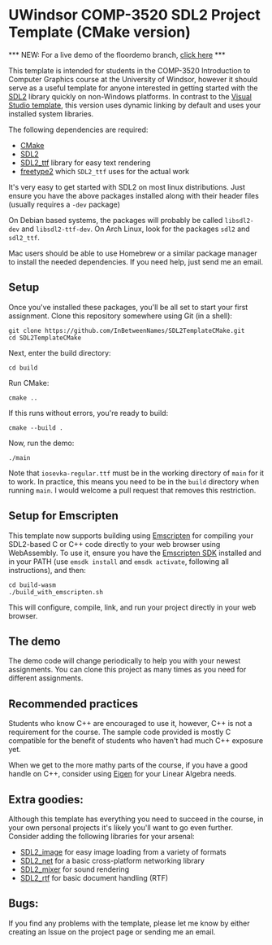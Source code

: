 UWindsor COMP-3520 SDL2 Project Template (CMake version)
===

*** NEW: For a live demo of the floordemo branch, [click here](https://inbetweennames.github.io/SDL2TemplateCMake/) *** 

This template is intended for students in the COMP-3520 Introduction to Computer Graphics course
at the University of Windsor, however it should serve as a useful template for anyone interested in
getting started with the [SDL2](http://libsdl.org/) library quickly on non-Windows platforms.
In contrast to the [Visual Studio template](https://github.com/InBetweenNames/SDL2Template), this version
uses dynamic linking by default and uses your installed system libraries.

The following dependencies are required:
* [CMake](https://cmake.org/)
* [SDL2](http://libsdl.org/) 
* [SDL2_ttf](https://www.libsdl.org/projects/SDL_ttf/) library for easy text rendering
* [freetype2](https://www.freetype.org/) which `SDL2_ttf` uses for the actual work

It's very easy to get started with SDL2 on most linux distributions.  Just ensure you have the above packages installed along with their header files (usually requires a `-dev` package)

On Debian based systems, the packages will probably be called `libsdl2-dev` and `libsdl2-ttf-dev`.
On Arch Linux, look for the packages `sdl2` and `sdl2_ttf`.

Mac users should be able to use Homebrew or a similar package manager to install the needed dependencies.
If you need help, just send me an email.

Setup
---

Once you've installed these packages, you'll be all set to start your first assignment.
Clone this repository somewhere using Git (in a shell):

~~~
git clone https://github.com/InBetweenNames/SDL2TemplateCMake.git
cd SDL2TemplateCMake
~~~

Next, enter the build directory:

~~~
cd build
~~~

Run CMake:

~~~
cmake ..
~~~

If this runs without errors, you're ready to build:

~~~
cmake --build .
~~~

Now, run the demo:

~~~
./main
~~~

Note that `iosevka-regular.ttf` must be in the working directory of `main` for it to work.
In practice, this means you need to be in the `build` directory when running `main`.
I would welcome a pull request that removes this restriction.

Setup for Emscripten
---

This template now supports building using [Emscripten](https://kripken.github.io/emscripten-site/) for compiling your SDL2-based
C or C++ code directly to your web browser using WebAssembly.  To use it, ensure you have the [Emscripten SDK](https://github.com/emscripten-core/emsdk)
installed and in your PATH (use `emsdk install` and `emsdk activate`, following all instructions), and then:

~~~
cd build-wasm
./build_with_emscripten.sh
~~~

This will configure, compile, link, and run your project directly in your web browser.

The demo
---

The demo code will change periodically to help you with your newest assignments.
You can clone this project as many times as you need for different assignments.

Recommended practices
---

Students who know C++ are encouraged to use it, however, C++ is not a requirement for the course.
The sample code provided is mostly C compatible for the benefit of students who haven't had much C++ exposure yet.

When we get to the more mathy parts of the course, if you have a good handle on C++, consider using
[Eigen](http://eigen.tuxfamily.org/index.php?title=Main_Page) for your Linear Algebra needs.

Extra goodies:
---

Although this template has everything you need to succeed in the course, in your own personal projects
it's likely you'll want to go even further.  Consider adding the following libraries for your arsenal:

* [SDL2_image](https://www.libsdl.org/projects/SDL_image/) for easy image loading from a variety of formats
* [SDL2_net](https://www.libsdl.org/projects/SDL_net/) for a basic cross-platform networking library
* [SDL2_mixer](https://www.libsdl.org/projects/SDL_mixer/) for sound rendering
* [SDL2_rtf](https://www.libsdl.org/projects/SDL_rtf/) for basic document handling (RTF)

Bugs:
---

If you find any problems with the template, please let me know by either creating an Issue on the project page or sending
me an email.
